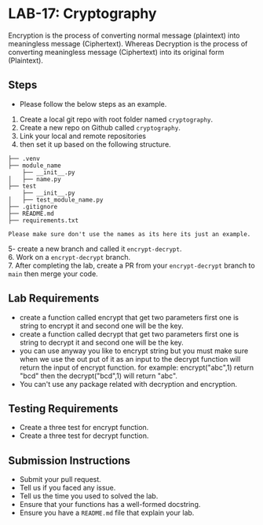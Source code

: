 # LAB-17: Cryptography

Encryption is the process of converting normal message (plaintext) into meaningless message (Ciphertext). Whereas Decryption is the process of converting meaningless message (Ciphertext) into its original form (Plaintext).

## Steps

- Please follow the below steps as an example.
 
1. Create a local git repo with root folder named `cryptography`.
2. Create a new repo on Github called `cryptography`.
3. Link your local and remote repositories
4. then set it up based on the following structure.

```cryptography
├── .venv
├── module_name
    ├── __init__.py
│   ├── name.py
├── test
    ├── __init__.py
│   ├── test_module_name.py
├── .gitignore
├── README.md
├── requirements.txt

Please make sure don't use the names as its here its just an example.
```

5- create a new branch and called it `encrypt-decrypt`.\
6. Work on a `encrypt-decrypt` branch.\
7. After completing the lab, create a PR from your `encrypt-decrypt` branch to `main` then merge your code.

## Lab Requirements

- create a function called encrypt that get two parameters first one is string to encrypt it and second one will be the key.
- create a function called decrypt that get two parameters first one is string to decrypt it and second one will be the key.
- you can use anyway you like to encrypt string but you must make sure when we use the out put of it as an input to the decrypt function will return the input of encrypt function.
for example: encrypt("abc",1) return "bcd" then the decrypt("bcd",1) will return "abc".
- You can't use any package related with decryption and encryption.

## Testing Requirements

- Create a three test for encrypt function.
- Create a three test for decrypt function.


## Submission Instructions

- Submit your pull request.
- Tell us if you faced any issue.
- Tell us the time you used to solved the lab. 
- Ensure that your functions has a well-formed docstring.
- Ensure you have a `README.md` file that explain your lab.